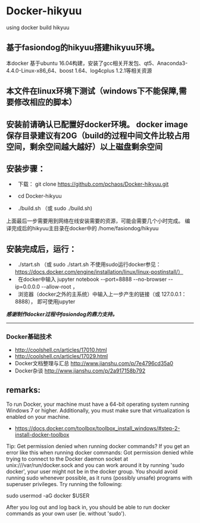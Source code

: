 # Docker-hikyuu
using docker build hikyuu

## 基于fasiondog的hikyuu搭建hikyuu环境。

本docker 基于ubuntu 16.04构建，安装了gcc相关开发包、qt5、Anaconda3-4.4.0-Linux-x86_64、boost 1.64、log4cplus 1.2.1等相关资源

## 本文件在linux环境下测试（windows下不能保障,需要修改相应的脚本）

## 安装前请确认已配置好docker环境。 docker image保存目录建议有20G（build的过程中间文件比较占用空间，剩余空间越大越好）以上磁盘剩余空间

## 安装步骤：

 *   下载： git clone https://github.com/pchaos/Docker-hikyuu.git

 *   cd Docker-hikyuu

 *   ./build.sh （或 sudo ./build.sh)

上面最后一步需要用到网络在线安装需要的资源，可能会需要几个小时完成。
编译完成后的hikyuu主目录在docker中的 /home/fasiondog/hikyuu

## 安装完成后，运行：

 *   ./start.sh （或 sudo ./start.sh   不使用sudo运行docker参见： https://docs.docker.com/engine/installation/linux/linux-postinstall/）
 *   在docker中输入 jupyter notebook --port=8888 --no-browser --ip=0.0.0.0 --allow-root ，
 *   浏览器（docker之外的主系统）中输入上一步产生的链接（或 127.0.0.1：8888）， 即可使用jupyter


***感谢制作docker过程中fasiondog的鼎力支持。***


--------------------------------------------------
### Docker基础技术
* http://coolshell.cn/articles/17010.html
* http://coolshell.cn/articles/17029.html
* Docker文档整理与汇总  http://www.jianshu.com/p/7e4796cd35a0
* Docker杂谈 http://www.jianshu.com/p/2a917158b792

## remarks:

To run Docker, your machine must have a 64-bit operating system running Windows 7 or higher. Additionally, you must make sure that virtualization is enabled on your machine.

* https://docs.docker.com/toolbox/toolbox_install_windows/#step-2-install-docker-toolbox


Tip: Get permission denied when running docker commands?
If you get an error like this when running docker commands:
Got permission denied while trying to connect to the Docker daemon socket at unix:///var/run/docker.sock
and you can work around it by running 'sudo docker', your user might not be in the docker group. You should avoid running sudo whenever possible, as it runs (possibly unsafe) programs with superuser privileges. Try running the following:

sudo usermod -aG docker $USER

After you log out and log back in, you should be able to run docker commands as your own user (ie. without 'sudo').
